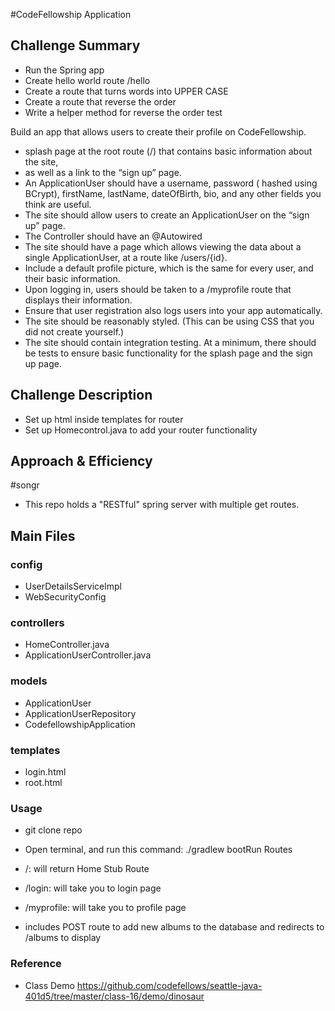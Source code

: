 #CodeFellowship Application
## Challenge Summary
* Run the Spring app
* Create hello world route /hello
* Create a route that turns words into UPPER CASE
* Create a route that reverse the order
* Write a helper method for reverse the order test



Build an app that allows users to create their profile on CodeFellowship.

* splash page at the root route (/) that contains basic information about the site, 
* as well as a link to the “sign up” page.
* An ApplicationUser should have a username, password ( hashed using BCrypt), firstName, lastName, dateOfBirth, bio, and any other fields you think are useful.
* The site should allow users to create an ApplicationUser on the “sign up” page.
* The Controller should have an @Autowired 
* The site should have a page which allows viewing the data about a single ApplicationUser, at a route like /users/{id}.
* Include a default profile picture, which is the same for every user, and their basic information.
* Upon logging in, users should be taken to a /myprofile route that displays their information.
* Ensure that user registration also logs users into your app automatically.
* The site should be reasonably styled. (This can be using CSS that you did not create yourself.)
* The site should contain integration testing. At a minimum, there should be tests to ensure basic functionality for the splash page and the sign up page.
## Challenge Description
* Set up html inside templates for router
* Set up Homecontrol.java to add your router functionality

## Approach & Efficiency

#songr
* This repo holds a "RESTful" spring server with multiple get routes.


## Main Files

### config
* UserDetailsServicelmpl
* WebSecurityConfig

### controllers
* HomeController.java
* ApplicationUserController.java


### models
* ApplicationUser
* ApplicationUserRepository
* CodefellowshipApplication

### templates
* login.html
* root.html



### Usage
* git clone repo

* Open terminal, and run this command: ./gradlew bootRun
Routes
* /: will return Home Stub Route
* /login: will take you to login page
* /myprofile: will take you to profile page

* includes POST route to add new albums to the database and redirects to /albums to display

### Reference 
* Class Demo https://github.com/codefellows/seattle-java-401d5/tree/master/class-16/demo/dinosaur